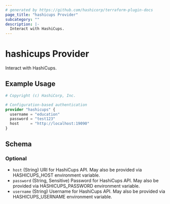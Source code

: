 ```yaml
---
# generated by https://github.com/hashicorp/terraform-plugin-docs
page_title: "hashicups Provider"
subcategory: ""
description: |-
  Interact with HashiCups.
---
```


# hashicups Provider

Interact with HashiCups.

## Example Usage

```terraform
# Copyright (c) HashiCorp, Inc.

# Configuration-based authentication
provider "hashicups" {
  username = "education"
  password = "test123"
  host     = "http://localhost:19090"
}
```

<!-- schema generated by tfplugindocs -->
## Schema

### Optional

- `host` (String) URI for HashiCups API. May also be provided via HASHICUPS_HOST environment variable.
- `password` (String, Sensitive) Password for HashiCups API. May also be provided via HASHICUPS_PASSWORD environment variable.
- `username` (String) Username for HashiCups API. May also be provided via HASHICUPS_USERNAME environment variable.
